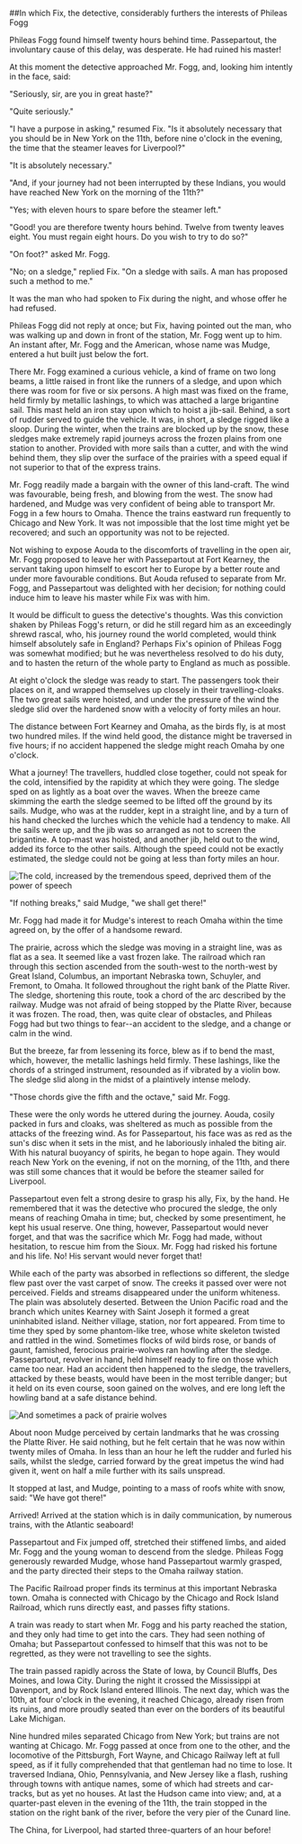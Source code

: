##In which Fix, the detective, considerably furthers the interests of Phileas Fogg

Phileas Fogg found himself twenty hours behind time.  Passepartout, the
involuntary cause of this delay, was desperate.  He had ruined his
master!

At this moment the detective approached Mr. Fogg, and, looking him
intently in the face, said:

"Seriously, sir, are you in great haste?"

"Quite seriously."

"I have a purpose in asking," resumed Fix.  "Is it absolutely necessary
that you should be in New York on the 11th, before nine o'clock in the
evening, the time that the steamer leaves for Liverpool?"

"It is absolutely necessary."

"And, if your journey had not been interrupted by these Indians, you
would have reached New York on the morning of the 11th?"

"Yes; with eleven hours to spare before the steamer left."

"Good! you are therefore twenty hours behind.  Twelve from twenty
leaves eight.  You must regain eight hours.  Do you wish to try to do
so?"

"On foot?" asked Mr. Fogg.

"No; on a sledge," replied Fix.  "On a sledge with sails.  A man has
proposed such a method to me."

It was the man who had spoken to Fix during the night, and whose offer
he had refused.

Phileas Fogg did not reply at once; but Fix, having pointed out the
man, who was walking up and down in front of the station, Mr. Fogg went
up to him.  An instant after, Mr. Fogg and the American, whose name was
Mudge, entered a hut built just below the fort.

There Mr. Fogg examined a curious vehicle, a kind of frame on two long
beams, a little raised in front like the runners of a sledge, and upon
which there was room for five or six persons.  A high mast was fixed on
the frame, held firmly by metallic lashings, to which was attached a
large brigantine sail.  This mast held an iron stay upon which to hoist
a jib-sail.  Behind, a sort of rudder served to guide the vehicle.  It
was, in short, a sledge rigged like a sloop.  During the winter, when
the trains are blocked up by the snow, these sledges make extremely
rapid journeys across the frozen plains from one station to another.
Provided with more sails than a cutter, and with the wind behind them,
they slip over the surface of the prairies with a speed equal if not
superior to that of the express trains.

Mr. Fogg readily made a bargain with the owner of this land-craft.  The
wind was favourable, being fresh, and blowing from the west.  The snow
had hardened, and Mudge was very confident of being able to transport
Mr. Fogg in a few hours to Omaha.  Thence the trains eastward run
frequently to Chicago and New York.  It was not impossible that the
lost time might yet be recovered; and such an opportunity was not to be
rejected.

Not wishing to expose Aouda to the discomforts of travelling in the
open air, Mr. Fogg proposed to leave her with Passepartout at Fort
Kearney, the servant taking upon himself to escort her to Europe by a
better route and under more favourable conditions.  But Aouda refused
to separate from Mr. Fogg, and Passepartout was delighted with her
decision; for nothing could induce him to leave his master while Fix
was with him.

It would be difficult to guess the detective's thoughts.  Was this
conviction shaken by Phileas Fogg's return, or did he still regard him
as an exceedingly shrewd rascal, who, his journey round the world
completed, would think himself absolutely safe in England?  Perhaps
Fix's opinion of Phileas Fogg was somewhat modified; but he was
nevertheless resolved to do his duty, and to hasten the return of the
whole party to England as much as possible.

At eight o'clock the sledge was ready to start.  The passengers took
their places on it, and wrapped themselves up closely in their
travelling-cloaks.  The two great sails were hoisted, and under the
pressure of the wind the sledge slid over the hardened snow with a
velocity of forty miles an hour.

The distance between Fort Kearney and Omaha, as the birds fly, is at
most two hundred miles.  If the wind held good, the distance might be
traversed in five hours; if no accident happened the sledge might reach
Omaha by one o'clock.

What a journey!  The travellers, huddled close together, could not
speak for the cold, intensified by the rapidity at which they were
going.  The sledge sped on as lightly as a boat over the waves.  When
the breeze came skimming the earth the sledge seemed to be lifted off
the ground by its sails.  Mudge, who was at the rudder, kept in a
straight line, and by a turn of his hand checked the lurches which the
vehicle had a tendency to make.  All the sails were up, and the jib was
so arranged as not to screen the brigantine.  A top-mast was hoisted,
and another jib, held out to the wind, added its force to the other
sails.  Although the speed could not be exactly estimated, the sledge
could not be going at less than forty miles an hour.

![The cold, increased by the tremendous speed, deprived them of the power of speech][1]

"If nothing breaks," said Mudge, "we shall get there!"

Mr. Fogg had made it for Mudge's interest to reach Omaha within the
time agreed on, by the offer of a handsome reward.

The prairie, across which the sledge was moving in a straight line, was
as flat as a sea.  It seemed like a vast frozen lake.  The railroad
which ran through this section ascended from the south-west to the
north-west by Great Island, Columbus, an important Nebraska town,
Schuyler, and Fremont, to Omaha.  It followed throughout the right bank
of the Platte River.  The sledge, shortening this route, took a chord
of the arc described by the railway.  Mudge was not afraid of being
stopped by the Platte River, because it was frozen.  The road, then,
was quite clear of obstacles, and Phileas Fogg had but two things to
fear--an accident to the sledge, and a change or calm in the wind.

But the breeze, far from lessening its force, blew as if to bend the
mast, which, however, the metallic lashings held firmly.  These
lashings, like the chords of a stringed instrument, resounded as if
vibrated by a violin bow.  The sledge slid along in the midst of a
plaintively intense melody.

"Those chords give the fifth and the octave," said Mr. Fogg.

These were the only words he uttered during the journey.  Aouda, cosily
packed in furs and cloaks, was sheltered as much as possible from the
attacks of the freezing wind.  As for Passepartout, his face was as red
as the sun's disc when it sets in the mist, and he laboriously inhaled
the biting air.  With his natural buoyancy of spirits, he began to hope
again.  They would reach New York on the evening, if not on the
morning, of the 11th, and there was still some chances that it would be
before the steamer sailed for Liverpool.

Passepartout even felt a strong desire to grasp his ally, Fix, by the
hand.  He remembered that it was the detective who procured the sledge,
the only means of reaching Omaha in time; but, checked by some
presentiment, he kept his usual reserve.  One thing, however,
Passepartout would never forget, and that was the sacrifice which Mr.
Fogg had made, without hesitation, to rescue him from the Sioux.  Mr.
Fogg had risked his fortune and his life. No!  His servant would never
forget that!

While each of the party was absorbed in reflections so different, the
sledge flew past over the vast carpet of snow.  The creeks it passed
over were not perceived.  Fields and streams disappeared under the
uniform whiteness.  The plain was absolutely deserted.  Between the
Union Pacific road and the branch which unites Kearney with Saint
Joseph it formed a great uninhabited island.  Neither village, station,
nor fort appeared.  From time to time they sped by some phantom-like
tree, whose white skeleton twisted and rattled in the wind.  Sometimes
flocks of wild birds rose, or bands of gaunt, famished, ferocious
prairie-wolves ran howling after the sledge.  Passepartout, revolver in
hand, held himself ready to fire on those which came too near.  Had an
accident then happened to the sledge, the travellers, attacked by these
beasts, would have been in the most terrible danger; but it held on its
even course, soon gained on the wolves, and ere long left the howling
band at a safe distance behind.

![And sometimes a pack of prairie wolves][2]

About noon Mudge perceived by certain landmarks that he was crossing
the Platte River.  He said nothing, but he felt certain that he was now
within twenty miles of Omaha.  In less than an hour he left the rudder
and furled his sails, whilst the sledge, carried forward by the great
impetus the wind had given it, went on half a mile further with its
sails unspread.

It stopped at last, and Mudge, pointing to a mass of roofs white with
snow, said: "We have got there!"

Arrived!  Arrived at the station which is in daily communication, by
numerous trains, with the Atlantic seaboard!

Passepartout and Fix jumped off, stretched their stiffened limbs, and
aided Mr. Fogg and the young woman to descend from the sledge.  Phileas
Fogg generously rewarded Mudge, whose hand Passepartout warmly grasped,
and the party directed their steps to the Omaha railway station.

The Pacific Railroad proper finds its terminus at this important
Nebraska town.  Omaha is connected with Chicago by the Chicago and Rock
Island Railroad, which runs directly east, and passes fifty stations.

A train was ready to start when Mr. Fogg and his party reached the
station, and they only had time to get into the cars.  They had seen
nothing of Omaha; but Passepartout confessed to himself that this was
not to be regretted, as they were not travelling to see the sights.

The train passed rapidly across the State of Iowa, by Council Bluffs,
Des Moines, and Iowa City.  During the night it crossed the Mississippi
at Davenport, and by Rock Island entered Illinois.  The next day, which
was the 10th, at four o'clock in the evening, it reached Chicago,
already risen from its ruins, and more proudly seated than ever on the
borders of its beautiful Lake Michigan.

Nine hundred miles separated Chicago from New York; but trains are not
wanting at Chicago.  Mr. Fogg passed at once from one to the other, and
the locomotive of the Pittsburgh, Fort Wayne, and Chicago Railway left
at full speed, as if it fully comprehended that that gentleman had no
time to lose.  It traversed Indiana, Ohio, Pennsylvania, and New Jersey
like a flash, rushing through towns with antique names, some of which
had streets and car-tracks, but as yet no houses.  At last the Hudson
came into view; and, at a quarter-past eleven in the evening of the
11th, the train stopped in the station on the right bank of the river,
before the very pier of the Cunard line.

The China, for Liverpool, had started three-quarters of an hour before!

[1]: source/verne_80days/img/47.jpg
[2]: source/verne_80days/img/48.jpg
